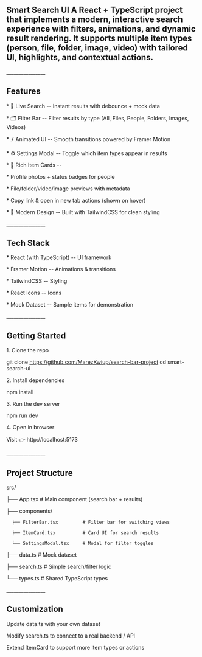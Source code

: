 ## Smart Search UI A React + TypeScript project that implements a modern,  interactive search experience with filters, animations, and dynamic result rendering. It supports multiple item types (person, file, folder, image, video) with tailored UI, highlights, and contextual actions.


\_\_\_\_\_\_\_\_\_\_\_\_\_\_\_\_

## Features 

\* 🔎 Live Search -- Instant results with debounce + mock data

\* 🗂 Filter Bar -- Filter results by type (All, Files, People, Folders,
Images, Videos)

\* ⚡ Animated UI -- Smooth transitions powered by Framer Motion

\* ⚙️ Settings Modal -- Toggle which item types appear in results

\* 👤 Rich Item Cards --

\* Profile photos + status badges for people

\* File/folder/video/image previews with metadata

\* Copy link & open in new tab actions (shown on hover)

\* 🎨 Modern Design -- Built with TailwindCSS for clean styling

\_\_\_\_\_\_\_\_\_\_\_\_\_\_\_\_

## Tech Stack 

\* React (with TypeScript) -- UI framework

\* Framer Motion -- Animations & transitions

\* TailwindCSS -- Styling

\* React Icons -- Icons

\* Mock Dataset -- Sample items for demonstration

\_\_\_\_\_\_\_\_\_\_\_\_\_\_\_\_

## Getting Started 

1\. Clone the repo

git clone https://github.com/MarezKwiup/search-bar-project cd
smart-search-ui

2\. Install dependencies

npm install

3\. Run the dev server

npm run dev

4\. Open in browser

Visit 👉 http://localhost:5173

\_\_\_\_\_\_\_\_\_\_\_\_\_\_\_\_

## Project Structure

src/

├── App.tsx                    # Main component (search bar + results)

├── components/

      ├── FilterBar.tsx         # Filter bar for switching views

      ├── ItemCard.tsx          # Card UI for search results

      └── SettingsModal.tsx     # Modal for filter toggles

├── data.ts                   # Mock dataset

├── search.ts                 # Simple search/filter logic

└── types.ts                  # Shared TypeScript types


\_\_\_\_\_\_\_\_\_\_\_\_\_\_\_\_

## Customization

Update data.ts with your own dataset

Modify search.ts to connect to a real backend / API

Extend ItemCard to support more item types or actions

